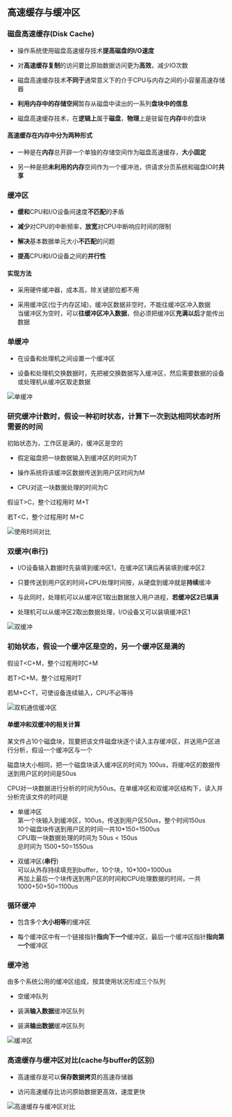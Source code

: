 ## 高速缓存与缓冲区

### 磁盘高速缓存(Disk Cache)

- 操作系统使用磁盘高速缓存技术**提高磁盘的I/O速度**

- 对**高速缓存复制**的访问要比原始数据访问更为**高效**，减少IO次数

- 磁盘高速缓存技术**不同于**通常意义下的介于CPU与内存之间的小容量高速存储器

- **利用内存中的存储空间**暂存从磁盘中读出的一系列**盘块中的信息**

- 磁盘高速缓存技术，在**逻辑上**属于**磁盘**，**物理**上是驻留在**内存**中的盘块

#### 高速缓存在内存中分为两种形式

- 一种是在**内存**总开辟一个单独的存储空间作为磁盘高速缓存，**大小固定**

- 另一种是把**未利用的内存**空间作为一个缓冲池，供请求分页系统和磁盘IO时**共享**

### 缓冲区

- **缓和**CPU和I/O设备间速度**不匹配**的矛盾

- **减少**对CPU的中断频率，**放宽**对CPU中断响应时间的限制

- **解决**基本数据单元大小**不匹配**的问题

- **提高**CPU和I/O设备之间的**并行性**

#### 实现方法

- 采用硬件缓冲器，成本高，除关键部位都不用

- 采用缓冲区(位于内存区域)，缓冲区数据非空时，不能往缓冲区冲入数据
</br>当缓冲区为空时，可以**往缓冲区冲入数据**，但必须把缓冲区**充满以后**才能传出数据

### 单缓冲

- 在设备和处理机之间设置一个缓冲区

- 设备和处理机交换数据时，先把被交换数据写入缓冲区，然后需要数据的设备或处理机从缓冲区取走数据

![单缓冲](https://github.com/YC-L/Postgraduate-examination/blob/Operating-System/imgs/%E5%8D%95%E7%BC%93%E5%86%B2.png "单缓冲")

### 研究缓冲计数时，假设一种初时状态，计算下一次到达相同状态时所需要的时间

初始状态为，工作区是满的，缓冲区是空的

- 假定磁盘把一块数据输入到缓冲区的时间为T

- 操作系统将该缓冲区数据传送到用户区时间为M

- CPU对这一块数据处理的时间为C

假设T>C，整个过程用时 M+T

若T<C，整个过程用时 M+C

![使用时间对比](https://github.com/YC-L/Postgraduate-examination/blob/Operating-System/imgs/%E5%8D%95%E7%BC%93%E5%86%B2%E4%BD%BF%E7%94%A8%E6%97%B6%E9%97%B4%E5%AF%B9%E6%AF%94.png "使用时间对比")

### 双缓冲(串行)

- I/O设备输入数据时先装填到缓冲区1，在缓冲区1满后再装填到缓冲区2

- 只要传送到用户区的时间+CPU处理时间按，从硬盘到缓冲就是**持续**缓冲

- 与此同时，处理机可以从缓冲区1取出数据放入用户进程，**若缓冲区2已填满**

- 处理机可以从缓冲区2取出数据处理，I/O设备又可以装填缓冲区1

![双缓冲](https://github.com/YC-L/Postgraduate-examination/blob/Operating-System/imgs/Double-buffer.png)

### 初始状态，假设一个缓冲区是空的，另一个缓冲区是满的

假设T<C+M，整个过程用时C+M

若T>C+M，整个过程用时T

若M+C<T，可使设备连续输入，CPU不必等待

![双机通信缓冲区](https://github.com/YC-L/Postgraduate-examination/blob/Operating-System/imgs/%E5%8F%8C%E6%9C%BA%E9%80%9A%E4%BF%A1%E7%BC%93%E5%86%B2%E5%8C%BA.png "双机通信缓冲区")

#### 单缓冲和双缓冲的相关计算

某文件占10个磁盘块，现要把该文件磁盘块逐个读入主存缓冲区，并送用户区进行分析，假设一个缓冲区与一个

磁盘块大小相同，把一个磁盘块读入缓冲区的时间为 100us，将缓冲区的数据传送到用户区的时间是50us

CPU对一块数据进行分析的时间为50us。在单缓冲区和双缓冲区结构下，读入并分析完该文件的时间是

- 单缓冲区
</br>第一个块输入到缓冲区，100us，传送到用户区50us，整个时间150us
</br>10个磁盘块传送到用户区的时间一共10*150=1500us
</br>CPU取一块数据处理的时间为 50us < 150us
</br>总时间为 1500+50=1550us

- 双缓冲区(**串行**)
</br>可以从外存持续填充到buffer，10个块，10*100=1000us
</br>再加上最后一个块传送到用户区的时间和CPU处理数据的时间，一共 1000+50+50=1100us

### 循环缓冲

- 包含多个**大小相等**的缓冲区

- 每个缓冲区中有一个链接指针**指向下一个**缓冲区，最后一个缓冲区指针**指向第一个**缓冲区

### 缓冲池

由多个系统公用的缓冲区组成，按其使用状况形成三个队列

- 空缓冲队列

- 装满**输入数据**缓冲区队列

- 装满**输出数据**缓冲区队列

![缓冲区](https://github.com/YC-L/Postgraduate-examination/blob/Operating-System/imgs/%E7%BC%93%E5%86%B2%E5%8C%BA.png "缓冲区")

### 高速缓存与缓冲区对比(cache与buffer的区别)

- 高速缓存是可以**保存数据拷贝**的高速存储器

- 访问高速缓存比访问原始数据更高效，速度更快

![高速缓存与缓冲区对比](https://github.com/YC-L/Postgraduate-examination/blob/Operating-System/imgs/difference-between-cache&buffer.png)












